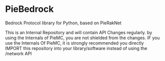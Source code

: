 # PieBedrock
Bedrock Protocol library for Python, based on PieRakNet

This is an Internal Repository and will contain API Changes regularly. by using the Internals of PieMC, you are not shielded from the changes. IF you use the Internals Of PieMC, it is strongly recommended you directly IMPORT this repository into your library/software instead of using the /network API

